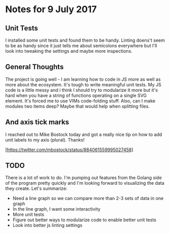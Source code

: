 # Notes for 9 July 2017

## Unit Tests

I installed some unit tests and found them to be handy.  Linting doens't seem to be as handy since it just tells me about semicolons everywhere but I'll look into tweaking the settings and maybe more inspections.

## General Thoughts

The project is going well - I am learning how to code in JS more as well as more about the ecosystem.  It's tough to write meaningful unit tests.  My JS code is a little messy and i think I should try to modularize it more but it's hard when you have a string of functions operating on a single SVG element.  It's forced me to use VIMs code-folding stuff.  Also, can I make modules two items deep?  Maybe that would help when splitting files.

## And axis tick marks

I reached out to Mike Bostock today and got a really nice tip on how to add unit labels to my axis (plural).  Thanks!

[https://twitter.com/mbostock/status/884061559995027458]

## TODO

There is a lot of work to do.  I'm pumping out features from the Golang side of the program pretty quickly and I'm looking forward to visualizing the data they create.  Let's summarize:

- Need a line graph so we can compare more than 2-3 sets of data in one graph
- In the line graph, I want some interactivity
- More unit tests
- Figure out better ways to modularize code to enable better unit tests
- Look into better js linting settings
